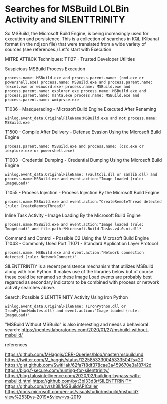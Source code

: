 # Searches for MSBuild LOLBin Activity and SILENTTRINITY

So MSBuild, the Microsoft Build Engine, is being increasingly used for execution and persistence. This is a collection of searches in KQL (Kibana) format (in the ndjson file) that were translated from a wide variety of sources (see references.) Let's start with Execution.

MITRE ATT&CK Techniques:
T1127 - Trusted Developer Utilities

Suspicious MSBuild Process Execution

`process.name: MSBuild.exe and process.parent.name: (cmd.exe or powershell.exe)
process.name: MSBuild.exe and process.parent.name: (excel.exe or winword.exe)
process.name: MSBuild.exe and process.parent.name: explorer.exe
process.name: MSBuild.exe and process.parent.name: mshta.exe
process.name: MSBuild.exe and process.parent.name: wmiprvse.exe`

T1036 - Masquerading - Microsoft Build Engine Executed After Renaming

`winlog.event_data.OriginalFileName:MSBuild.exe and not process.name: MSBuild.exe`

T1500 - Compile After Delivery - Defense Evasion Using the Microsoft Build Engine

`process.parent.name: MSBuild.exe and process.name: (csc.exe or iexplore.exe or powershell.exe)`

T1003  - Credential Dumping - Credential Dumping Using the Microsoft Build Engine

`winlog.event_data.OriginalFileName: (vaultcli.dll or samlib.dll) and process.name:MSBuild.exe and event.action:"Image loaded (rule: ImageLoad)"`

T1055 - Process Injection - Process Injection By the Microsoft Build Engine

`process.name:MSBuild.exe and event.action:"CreateRemoteThread detected (rule: CreateRemoteThread)"`

Inline Task Activity - 	Image Loading By the Microsoft Build Engine

`process.name:MSBuild.exe and event.action:"Image loaded (rule: ImageLoad)" and file.path:*Microsoft.Build.Tasks.v4.0.ni.dll*`

Command and Control - Possible C2 Using the Microsoft Build Engine
T1043 - Commonly Used Port
T1071 - Standard Application Layer Protocol

`process.name: MSBuild.exe and event.action:"Network connection detected (rule: NetworkConnect)"`

SILENTTRINTIY is a recent persistence mechanism that utilizes MSBuild along with Iron Python. It makes use of the libraries below but of course these could be renamed so these Image Load events are probably best regarded as secondary indicators to be combined with process or network activity searches above.

Search: Possible SILENTTRINITY Activity Using Iron Python

`winlog.event_data.OriginalFileName: (IronPython.dll or IronPythonModules.dll) and event.action:"Image loaded (rule: ImageLoad)"`

"MSBuild Without MSBuild" is also interesting and needs a behavioral search: https://pentestlaboratories.com/2020/01/27/msbuild-without-msbuild/

references

https://github.com/MHaggis/CBR-Queries/blob/master/msbuild.md
https://twitter.com/M_haggis/status/1225853330045333504?s=20
https://gist.github.com/SwitHak/62fa7f8df378cae3a459670e3a18742d
https://blog.f-secure.com/hunting-for-silenttrinity/
https://blog.talosintelligence.com/2020/02/building-bypass-with-msbuild.html
https://github.com/byt3bl33d3r/SILENTTRINITY
https://github.com/rvrsh3ll/MSBuildAPICaller
https://docs.microsoft.com/en-us/visualstudio/msbuild/msbuild?view%253Dvs-2019=&view=vs-2019
